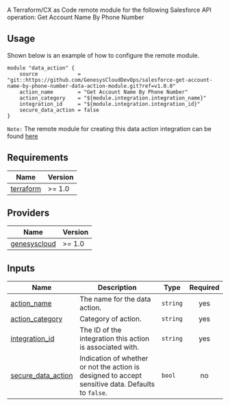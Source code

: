 A Terraform/CX as Code remote module for the following Salesforce API operation: Get Account Name By Phone Number

## Usage

Shown below is an example of how to configure the remote module.

```hcl
module "data_action" {
    source             = "git::https://github.com/GenesysCloudDevOps/salesforce-get-account-name-by-phone-number-data-action-module.git?ref=v1.0.0"
    action_name        = "Get Account Name By Phone Number"
    action_category    = "${module.integration.integration_name}"
    integration_id     = "${module.integration.integration_id}"
    secure_data_action = false
}
```

`Note:` The remote module for creating this data action integration can be found [here](https://github.com/GenesysCloudDevOps/salesforce-data-actions-integration-module "Opens github.com/GenesysCloudDevOps/salesforce-data-actions-integration-module")

## Requirements

| Name | Version |
|------|---------|
| <a name="provider_terraform"></a>[terraform](https://www.terraform.io/) | >= 1.0 |

## Providers

| Name | Version |
|------|---------|
| <a name="provider_genesyscloud"></a> [genesyscloud](https://registry.terraform.io/providers/MyPureCloud/genesyscloud/latest) | >= 1.0|


## Inputs

| Name | Description | Type | Required |
|------|-------------|------|:--------:|
| <a name="action_name"></a> [action_name](#action\_\name)  | The name for the data action. | `string` | yes |
| <a name="action_category"></a> [action_category](#action\_\category)  | Category of action. | `string` | yes |
| <a name="integration_id"></a> [integration_id](#integration\_\id)  | The ID of the integration this action is associated with. | `string` | yes |
| <a name="secure_data_action"></a> [secure_data_action](#integration\_\id)  | Indication of whether or not the action is designed to accept sensitive data. Defaults to `false`. | `bool` | no |
